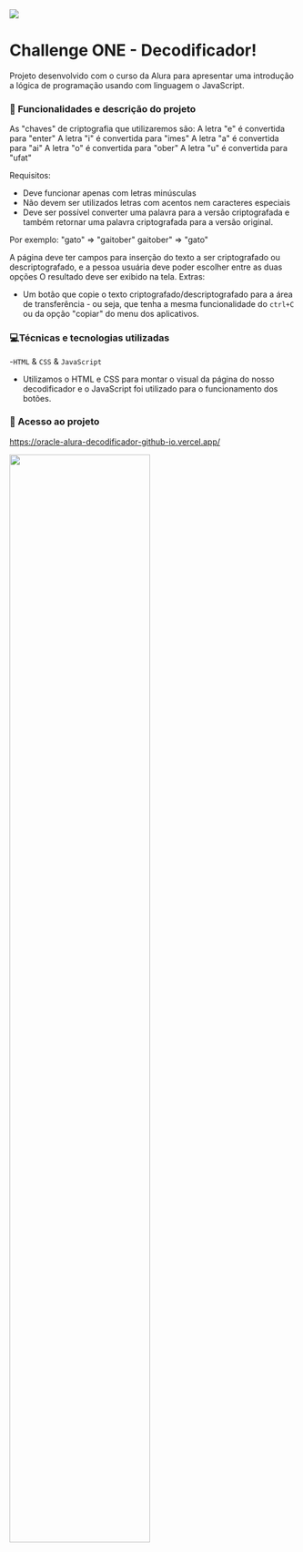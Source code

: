 <img src="https://github.com/nestto/oracle-alura-decodificador/assets/125527244/b525361d-80b6-47c4-9284-f567f46c962a">
<br>

# Challenge ONE - Decodificador! 
Projeto desenvolvido com o curso da Alura para apresentar uma introdução a lógica de programação usando com linguagem o JavaScript.

### 🔨 Funcionalidades e descrição do projeto
As "chaves" de criptografia que utilizaremos são:
A letra "e" é convertida para "enter"
A letra "i" é convertida para "imes"
A letra "a" é convertida para "ai"
A letra "o" é convertida para "ober"
A letra "u" é convertida para "ufat"

Requisitos:
- Deve funcionar apenas com letras minúsculas
- Não devem ser utilizados letras com acentos nem caracteres especiais
- Deve ser possível converter uma palavra para a versão criptografada e também retornar uma palavra criptografada para a versão original.

Por exemplo:
"gato" => "gaitober"
gaitober" => "gato"

A página deve ter campos para inserção do texto a ser criptografado ou descriptografado, e a pessoa usuária deve poder escolher entre as duas opções
O resultado deve ser exibido na tela.
Extras:
- Um botão que copie o texto criptografado/descriptografado para a área de transferência - ou seja, que tenha a mesma funcionalidade do `ctrl+C` ou da opção "copiar" do menu dos aplicativos.
### 💻Técnicas e tecnologias utilizadas

-`HTML` & `CSS` & `JavaScript`
- Utilizamos o HTML e CSS para montar o visual da página do nosso decodificador e o JavaScript foi utilizado para o funcionamento dos botões.

### 📁 Acesso ao projeto

https://oracle-alura-decodificador-github-io.vercel.app/

<img src="https://github.com/nestto/oracle-alura-decodificador/assets/125527244/c74f82d2-b0c6-48ca-9d99-4a29513402ec" width="70%">
